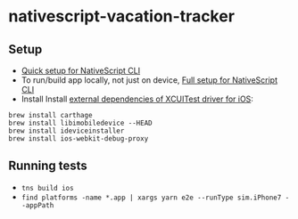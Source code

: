 # nativescript-vacation-tracker

## Setup
- [Quick setup for NativeScript CLI](https://docs.nativescript.org/angular/start/quick-setup#quick-setup)
- To run/build app locally, not just on device, [Full setup for NativeScript CLI](https://docs.nativescript.org/angular/start/quick-setup#full-setup)
- Install Install [external dependencies of XCUITest driver for iOS](https://github.com/NativeScript/nativescript-dev-appium#setup):
```
brew install carthage
brew install libimobiledevice --HEAD
brew install ideviceinstaller
brew install ios-webkit-debug-proxy
```

## Running tests
- `tns build ios`
- `find platforms -name *.app | xargs yarn e2e --runType sim.iPhone7 --appPath`
